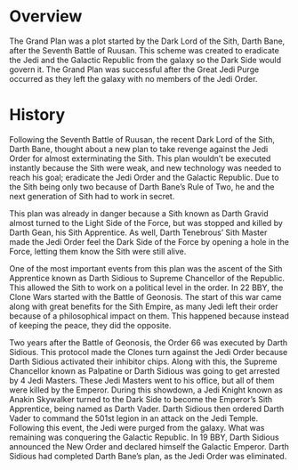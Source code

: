 # Overview

The Grand Plan was a plot started by the Dark Lord of the Sith, Darth Bane, after the Seventh Battle of Ruusan.
This scheme was created to eradicate the Jedi and the Galactic Republic from the galaxy so the Dark Side would govern it.
The Grand Plan was successful after the Great Jedi Purge occurred as they left the galaxy with no members of the Jedi Order.

# History

Following the Seventh Battle of Ruusan, the recent Dark Lord of the Sith, Darth Bane, thought about a new plan to take revenge against the Jedi Order for almost exterminating the Sith.
This plan wouldn’t be executed instantly because the Sith were weak, and new technology was needed to reach his goal; eradicate the Jedi Order and the Galactic Republic.
Due to the Sith being only two because of Darth Bane’s Rule of Two, he and the next generation of Sith had to work in secret.

This plan was already in danger because a Sith known as Darth Gravid almost turned to the Light Side of the Force, but was stopped and killed by Darth Gean, his Sith Apprentice.
As well, Darth Tenebrous’ Sith Master made the Jedi Order feel the Dark Side of the Force by opening a hole in the Force, letting them know the Sith were still alive.

One of the most important events from this plan was the ascent of the Sith Apprentice known as Darth Sidious to Supreme Chancellor of the Republic.
This allowed the Sith to work on a political level in the order.
In 22 BBY, the Clone Wars started with the Battle of Geonosis.
The start of this war came along with great benefits for the Sith Empire, as many Jedi left their order because of a philosophical impact on them.
This happened because instead of keeping the peace, they did the opposite.

Two years after the Battle of Geonosis, the Order 66 was executed by Darth Sidious.
This protocol made the Clones turn against the Jedi Order because Darth Sidious activated their inhibitor chips.
Along with this, the Supreme Chancellor known as Palpatine or Darth Sidious was going to get arrested by 4 Jedi Masters.
These Jedi Masters went to his office, but all of them were killed by the Emperor.
During this showdown, a Jedi Knight known as Anakin Skywalker turned to the Dark Side to become the Emperor’s Sith Apprentice, being named as Darth Vader.
Darth Sidious then ordered Darth Vader to command the 501st legion in an attack on the Jedi Temple.
Following this event, the Jedi were purged from the galaxy.
What was remaining was conquering the Galactic Republic.
In 19 BBY, Darth Sidious announced the New Order and declared himself the Galactic Emperor.
Darth Sidious had completed Darth Bane’s plan, as the Jedi Order was eliminated.
